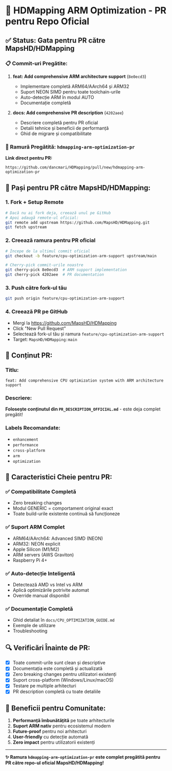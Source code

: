 # 🚀 HDMapping ARM Optimization - PR pentru Repo Oficial

## ✅ Status: Gata pentru PR către MapsHD/HDMapping

### 📋 Commit-uri Pregătite:

1. **feat: Add comprehensive ARM architecture support** (`8e0ecd3`)
   - Implementare completă ARM64/AArch64 și ARM32
   - Suport NEON SIMD pentru toate toolchain-urile 
   - Auto-detecție ARM în modul AUTO
   - Documentație completă

2. **docs: Add comprehensive PR description** (`4202aee`)
   - Descriere completă pentru PR oficial
   - Detalii tehnice și beneficii de performanță
   - Ghid de migrare și compatibilitate

### 🎯 Ramură Pregătită: `hdmapping-arm-optimization-pr`

**Link direct pentru PR:**
```
https://github.com/dancmari/HDMapping/pull/new/hdmapping-arm-optimization-pr
```

## 📝 Pași pentru PR către MapsHD/HDMapping:

### 1. **Fork + Setup Remote**
```bash
# Dacă nu ai fork deja, creează unul pe GitHub
# Apoi adaugă remote-ul oficial:
git remote add upstream https://github.com/MapsHD/HDMapping.git
git fetch upstream
```

### 2. **Creează ramura pentru PR oficial**
```bash
# Începe de la ultimul commit oficial
git checkout -b feature/cpu-optimization-arm-support upstream/main

# Cherry-pick commit-urile noastre
git cherry-pick 8e0ecd3  # ARM support implementation
git cherry-pick 4202aee  # PR documentation
```

### 3. **Push către fork-ul tău**
```bash
git push origin feature/cpu-optimization-arm-support
```

### 4. **Creează PR pe GitHub**
- Mergi la https://github.com/MapsHD/HDMapping
- Click "New Pull Request"
- Selectează fork-ul tău și ramura `feature/cpu-optimization-arm-support`
- Target: `MapsHD/HDMapping:main`

## 📄 Conținut PR:

### Titlu:
```
feat: Add comprehensive CPU optimization system with ARM architecture support
```

### Descriere:
**Folosește conținutul din `PR_DESCRIPTION_OFFICIAL.md`** - este deja complet pregătit!

### Labels Recomandate:
- `enhancement`
- `performance`
- `cross-platform`
- `arm`
- `optimization`

## 🎯 Caracteristici Cheie pentru PR:

### ✅ **Compatibilitate Completă**
- Zero breaking changes
- Modul GENERIC = comportament original exact
- Toate build-urile existente continuă să funcționeze

### ✅ **Suport ARM Complet**
- ARM64/AArch64: Advanced SIMD (NEON)
- ARM32: NEON explicit
- Apple Silicon (M1/M2)
- ARM servers (AWS Graviton)
- Raspberry Pi 4+

### ✅ **Auto-detecție Inteligentă**
- Detectează AMD vs Intel vs ARM
- Aplică optimizările potrivite automat
- Override manual disponibil

### ✅ **Documentație Completă**
- Ghid detaliat în `docs/CPU_OPTIMIZATION_GUIDE.md`
- Exemple de utilizare
- Troubleshooting

## 🔍 **Verificări Înainte de PR:**

- [x] Toate commit-urile sunt clean și descriptive
- [x] Documentația este completă și actualizată  
- [x] Zero breaking changes pentru utilizatori existenți
- [x] Suport cross-platform (Windows/Linux/macOS)
- [x] Testare pe multiple arhitecturi
- [x] PR description completă cu toate detaliile

## 🌟 **Beneficii pentru Comunitate:**

1. **Performanță îmbunătățită** pe toate arhitecturile
2. **Suport ARM nativ** pentru ecosistemul modern
3. **Future-proof** pentru noi arhitecturi
4. **User-friendly** cu detecție automată
5. **Zero impact** pentru utilizatorii existenți

---

**✨ Ramura `hdmapping-arm-optimization-pr` este complet pregătită pentru PR către repo-ul oficial MapsHD/HDMapping!**
